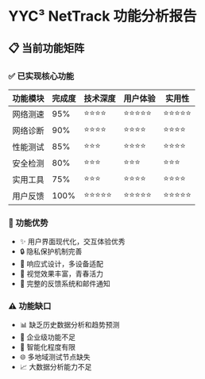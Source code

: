 # YYC³ NetTrack 功能分析报告

## 📋 当前功能矩阵

### ✅ 已实现核心功能
| 功能模块 | 完成度 | 技术深度 | 用户体验 | 实用性 |
|---------|--------|----------|----------|--------|
| 网络测速 | 95% | ⭐⭐⭐⭐ | ⭐⭐⭐⭐⭐ | ⭐⭐⭐⭐⭐ |
| 网络诊断 | 90% | ⭐⭐⭐⭐ | ⭐⭐⭐⭐ | ⭐⭐⭐⭐ |
| 性能测试 | 85% | ⭐⭐⭐ | ⭐⭐⭐⭐ | ⭐⭐⭐⭐ |
| 安全检测 | 80% | ⭐⭐⭐ | ⭐⭐⭐ | ⭐⭐⭐ |
| 实用工具 | 75% | ⭐⭐⭐ | ⭐⭐⭐⭐ | ⭐⭐⭐⭐ |
| 用户反馈 | 100% | ⭐⭐⭐⭐⭐ | ⭐⭐⭐⭐⭐ | ⭐⭐⭐⭐⭐ |

### 🎯 功能优势
- ✨ 用户界面现代化，交互体验优秀
- 🔒 隐私保护机制完善
- 📱 响应式设计，多设备适配
- 🎨 视觉效果丰富，青春活力
- 📧 完整的反馈系统和邮件通知

### ⚠️ 功能缺口
- 📊 缺乏历史数据分析和趋势预测
- 🏢 企业级功能不足
- 🤖 智能化程度有限
- 🌐 多地域测试节点缺失
- 📈 大数据分析能力不足
